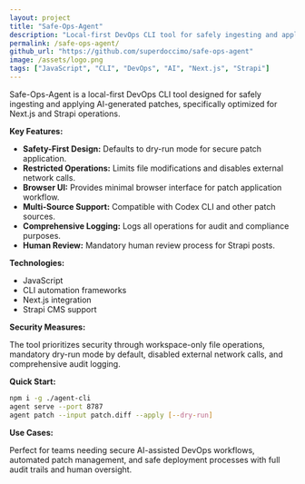 ```yaml
---
layout: project
title: "Safe-Ops-Agent"
description: "Local-first DevOps CLI tool for safely ingesting and applying AI-generated patches with comprehensive security measures."
permalink: /safe-ops-agent/
github_url: "https://github.com/superdoccimo/safe-ops-agent"
image: /assets/logo.png
tags: ["JavaScript", "CLI", "DevOps", "AI", "Next.js", "Strapi"]
---
```


Safe-Ops-Agent is a local-first DevOps CLI tool designed for safely ingesting and applying AI-generated patches, specifically optimized for Next.js and Strapi operations.

**Key Features:**

- **Safety-First Design:** Defaults to dry-run mode for secure patch application.
- **Restricted Operations:** Limits file modifications and disables external network calls.
- **Browser UI:** Provides minimal browser interface for patch application workflow.
- **Multi-Source Support:** Compatible with Codex CLI and other patch sources.
- **Comprehensive Logging:** Logs all operations for audit and compliance purposes.
- **Human Review:** Mandatory human review process for Strapi posts.

**Technologies:**

- JavaScript
- CLI automation frameworks
- Next.js integration
- Strapi CMS support

**Security Measures:**

The tool prioritizes security through workspace-only file operations, mandatory dry-run mode by default, disabled external network calls, and comprehensive audit logging.

**Quick Start:**

```bash
npm i -g ./agent-cli
agent serve --port 8787
agent patch --input patch.diff --apply [--dry-run]
```

**Use Cases:**

Perfect for teams needing secure AI-assisted DevOps workflows, automated patch management, and safe deployment processes with full audit trails and human oversight.